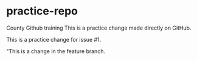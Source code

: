 # practice-repo

County Github training
This is a practice change made directly on GitHub.

This is a practice change for issue #1.

"This is a change in the feature branch.
